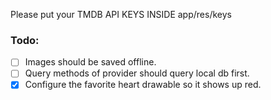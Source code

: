 Please put your TMDB API KEYS INSIDE app/res/keys

### Todo: 

- [ ] Images should be saved offline.
- [ ] Query methods of provider should query local db first.
- [x] Configure the favorite heart drawable so it shows up red.
